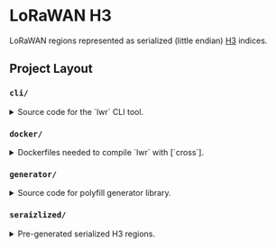 LoRaWAN H3
==========

LoRaWAN regions represented as serialized (little endian) [H3] indices.

## Project Layout

### `cli/`

<details>

<summary>
Source code for the `lwr` CLI tool.
</summary>

`lwr` is a self-contained static binary which returns the
LoRaWAN region, if any, for any geographic location on
earth.

#### Example

Look up latitude, longitude [1, 0]:

```
$ ./target/release/lwr 1 0
searching US915 for 8c754331db055ff
searching EU868 for 8c754331db055ff
searching AS923_1 for 8c754331db055ff
searching AS923_2 for 8c754331db055ff
searching AS923_3 for 8c754331db055ff
searching AU915 for 8c754331db055ff
searching CN470 for 8c754331db055ff
searching EU433 for 8c754331db055ff
searching IN865 for 8c754331db055ff
searching KR920 for 8c754331db055ff
searching RU864 for 8c754331db055ff
```

#### Build

Native build:

```
$ cargo build --release
```

With [`cross`]:

First build an appropriate docker image according to the instructions
in the `docker/` section below. For this example we'll be bulding for
Raspberry Pi 4.

```
$ cross build --release --target aarch64-unknown-linux-gnu
```
</details>

### `docker/`

<details>

<summary>
Dockerfiles needed to compile `lwr` with [`cross`].
</summary>

The Dockerfiles in this directory are only needed when cross-compiling
`lwr` CLI with `cross`. `cross` normally installs the correct docker
image for you as necessary, but its images do not have `libclang`
which is needed by `lwr`'s `h3ron-h3-sys` dependency.

If you do not need to build `lwr` with `cross` then you can ignore
this directory.

## Building the images

Raspberry Pi 2/3:

```sh
$ docker build -f Dockerfile.armv7-unknown-linux-gnueabihf --force-rm -t helium/cross:armv7-unknown-linux-gnueabihf-0.2.1 .
```

Raspberry Pi 4:

```sh
$ docker build -f Dockerfile.aarch64-unknown-linux-gnu --force-rm -t helium/cross:aarch64-unknown-linux-gnu-0.2.1 .
```

</details>

### `generator/`

<details>

<summary>
Source code for polyfill generator library.
</summary>

#### Build

```
$ rebar3 compile
```
</details>

### `seraizlized/`
<details>

<summary>
Pre-generated serialized H3 regions.
</summary>

#### Build

This can take an EXTREMELY long time, which is why the build by
products are included in this repository. Regenerating these files are
only needed if the [upstram geojson] changes.


First build the erlang code as documented in the `generator/` section above.

```
$ make compile
$ make
$ make -j
```

Multiple calls to make are required due to makefile dependency
ordering (PRs welcome).

</details>


<!-- Links -->

[`cross`]: https://github.com/rust-embedded/cross
[docker/README.md]: docker/README.md
[1, 0]: https://goo.gl/maps/34w9pcQfzG2NJfVV8
[H3]: https://h3geo.org
[upstram geojson]: https://github.com/gradoj/hplans
